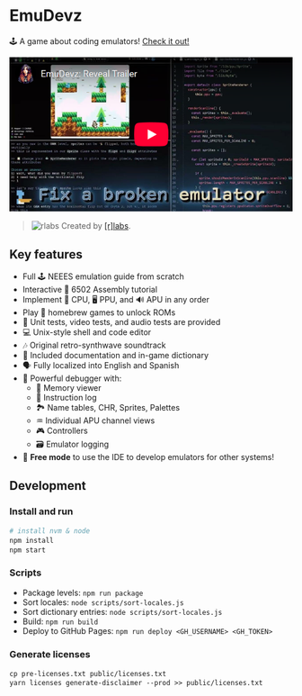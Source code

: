 # EmuDevz

🕹️ A game about coding emulators! [Check it out!](https://afska.github.io/emudevz)

[![EmuDevz: Reveal Trailer](docs/thumbnail.png)](https://www.youtube.com/watch?v=sBhFulSp4KQ)

> <img alt="rlabs" width="16" height="16" src="https://user-images.githubusercontent.com/1631752/116227197-400d2380-a72a-11eb-9e7b-389aae76f13e.png" /> Created by [[r]labs](https://r-labs.io).

## Key features

- Full 🕹️ NEEES emulation guide from scratch
- Interactive 🔨 6502 Assembly tutorial
- Implement 🧠 CPU, 🖥️ PPU, and 🔊 APU in any order
- Play 👾 homebrew games to unlock ROMs
- 🧪 Unit tests, video tests, and audio tests are provided
- 💻 Unix-style shell and code editor
- 🎶 Original retro-synthwave soundtrack
- 📃 Included documentation and in-game dictionary
- 🗣️ Fully localized into English and Spanish
- 🐞 Powerful debugger with:
  * 🐏 Memory viewer
  * 🔢 Instruction log
  * 🏞️ Name tables, CHR, Sprites, Palettes
  * ♒ Individual APU channel views
  * 🎮 Controllers
  * 🗃️ Emulator logging
- 🔭 **Free mode** to use the IDE to develop emulators for other systems!

## Development

### Install and run

```bash
# install nvm & node
npm install
npm start
```

### Scripts

- Package levels:
  `npm run package`
- Sort locales:
  `node scripts/sort-locales.js`
- Sort dictionary entries:
  `node scripts/sort-locales.js`
- Build:
  `npm run build`
- Deploy to GitHub Pages:
  `npm run deploy <GH_USERNAME> <GH_TOKEN>`

### Generate licenses

```
cp pre-licenses.txt public/licenses.txt
yarn licenses generate-disclaimer --prod >> public/licenses.txt
```
